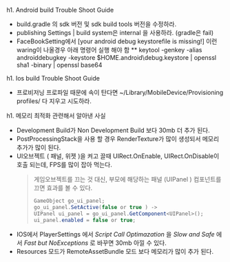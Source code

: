 h1. Android build Trouble Shoot Guide

* build.gradle 의 sdk 버전 및 sdk build tools 버전을 수정하라.
* publishing Settings | build system은 internal 을 사용하라. (gradle은 fail)
* FaceBookSetting에서 [your android debug keystorefile is missing!] 이런 waring이 나올경우 아래 명령어 실행 해야 함
** keytool -genkey -alias androiddebugkey -keystore $HOME\.android\debug.keystore | openssl sha1 -binary | openssl base64 

h1. Ios build Trouble Shoot Guide

* 프로비저닝 프로파일 때문에 속이 탄다면 ~/Library/MobileDevice/Provisioning profiles/ 다 지우고 시도하라.

h1. 메모리 최적화 관련해서 알아낸 사실

* Development Build가 Non Development Build 보다 30mb 더 추가 된다.
* PostProcessingStack을 사용 할 경우 RenderTexture가 많이 생성되서 메모리 추가가 많이 된다.
* UI오브젝트 ( 패널, 위젯 )을 켜고 끌때 UIRect.OnEnable, UIRect.OnDisable이 호출 되는데, FPS를 많이 잡아 먹는다. 
    > 게임오브젝트를 끄는 것 대신, 부모에 해당하는 패널 (UIPanel ) 컴포넌트를 끄면 효과를 볼 수 있다.
    > ```cs
    > GameObject go_ui_panel;
    > go_ui_panel.SetActive(false or true ) -> 
    > UIPanel ui_panel = go_ui_panel.GetComponent<UIPanel>();
    > ui_panel.enabled = false or true;
    > ```
* IOS에서 PlayerSettings 에서 *Script Call Optimazation* 을 *Slow and Safe* 에서 *Fast but NoExceptions* 로 바꾸면 30mb 아낄 수 있다.
* Resources 모드가 RemoteAssetBundle 모드 보다 메모리가 많이 추가 된다.